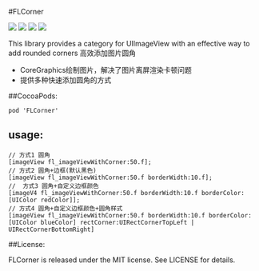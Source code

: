 #FLCorner

![](https://img.shields.io/badge/build-passing-brightgreen.svg)
![](https://img.shields.io/badge/pod-v0.0.1-blue.svg)
![](https://img.shields.io/badge/language-objc-5787e5.svg)
![](https://img.shields.io/badge/license-MIT-brightgreen.svg)  

This library provides a category for UIImageView with an effective way to add rounded corners
高效添加图片圆角

-  CoreGraphics绘制图片，解决了图片离屏渲染卡顿问题
-  提供多种快速添加圆角的方式


##CocoaPods:
```
pod 'FLCorner'
```

## usage:
```
// 方式1 圆角
[imageView fl_imageViewWithCorner:50.f];
// 方式2 圆角+边框(默认黑色)
[imageView fl_imageViewWithCorner:50.f borderWidth:10.f];
//  方式3 圆角+自定义边框颜色
[imageV4 fl_imageViewWithCorner:50.f borderWidth:10.f borderColor:[UIColor redColor]];
// 方式4 圆角+自定义边框颜色+圆角样式
[imageView fl_imageViewWithCorner:50.f borderWidth:10.f borderColor:[UIColor blueColor] rectCorner:UIRectCornerTopLeft | UIRectCornerBottomRight]
```
##License:  

FLCorner is released under the MIT license. See LICENSE for details.


